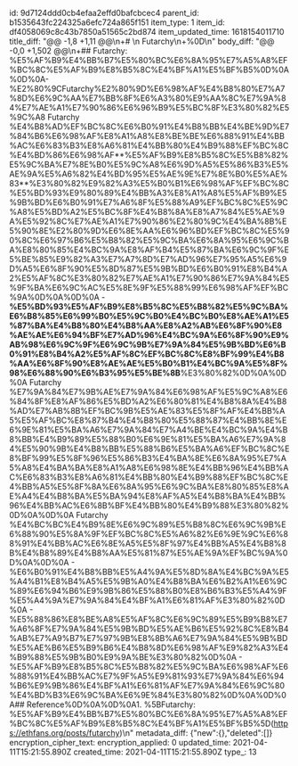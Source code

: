 id: 9d7124ddd0cb4efaa2effd0bafcbcec4
parent_id: b1535643fc224325a6efc724a865f151
item_type: 1
item_id: df4058069c8c43b7850a51565c2bd874
item_updated_time: 1618154011710
title_diff: "@@ -1,8 +1,11 @@\\n+# \\n Futarchy\\n+%0D\\n"
body_diff: "@@ -0,0 +1,502 @@\\n+## Futarchy: %E5%AF%B9%E4%BB%B7%E5%80%BC%E6%8A%95%E7%A5%A8%EF%BC%8C%E5%AF%B9%E8%B5%8C%E4%BF%A1%E5%BF%B5%0D%0A%0D%0A- %E2%80%9CFutarchy%E2%80%9D%E6%98%AF%E4%B8%80%E7%A7%8D%E6%9C%AA%E7%BB%8F%E6%A3%80%E9%AA%8C%E7%9A%84%E7%AE%A1%E7%90%86%E6%96%B9%E5%BC%8F%E3%80%82%E5%9C%A8 Futarchy %E4%B8%AD%EF%BC%8C%E6%B0%91%E4%B8%BB%E4%BE%9D%E7%84%B6%E6%98%AF%E8%A1%A8%E8%BE%BE%E6%88%91%E4%BB%AC%E6%83%B3%E8%A6%81%E4%BB%80%E4%B9%88%EF%BC%8C%E4%BD%86%E6%98%AF**%E5%AF%B9%E8%B5%8C%E5%B8%82%E5%9C%BA%E7%8E%B0%E5%9C%A8%E6%9D%A5%E5%86%B3%E5%AE%9A%E5%A6%82%E4%BD%95%E5%AE%9E%E7%8E%B0%E5%AE%83**%E3%80%82%E9%82%A3%E5%B0%B1%E6%98%AF%EF%BC%8C%E5%BD%93%E9%80%89%E4%BB%A3%E8%A1%A8%E5%AF%B9%E5%9B%BD%E6%B0%91%E7%A6%8F%E5%88%A9%EF%BC%8C%E5%9C%A8%E5%BD%A2%E5%BC%8F%E4%B8%8A%E8%A7%84%E5%AE%9A%E5%92%8C%E7%AE%A1%E7%90%86%E2%80%9C%E4%BA%8B%E5%90%8E%E2%80%9D%E6%8E%AA%E6%96%BD%EF%BC%8C%E5%90%8C%E6%97%B6%E5%B8%82%E5%9C%BA%E6%8A%95%E6%9C%BA%E8%80%85%E4%BC%9A%E8%AF%B4%E5%87%BA%E6%9C%9F%E5%BE%85%E9%82%A3%E7%A7%8D%E7%AD%96%E7%95%A5%E6%9D%A5%E6%8F%90%E5%8D%87%E5%9B%BD%E6%B0%91%E8%B4%A2%E5%AF%8C%E3%80%82%E7%AE%A1%E7%90%86%E7%9A%84%E5%9F%BA%E6%9C%AC%E5%8E%9F%E5%88%99%E6%98%AF%EF%BC%9A%0D%0A%0D%0A  - **%E5%BD%93%E5%AF%B9%E8%B5%8C%E5%B8%82%E5%9C%BA%E6%B8%85%E6%99%B0%E5%9C%B0%E4%BC%B0%E8%AE%A1%E5%87%BA%E4%B8%80%E4%B8%AA%E8%A2%AB%E6%8F%90%E8%AE%AE%E6%94%BF%E7%AD%96%E4%BC%9A%E6%8F%90%E9%AB%98%E6%9C%9F%E6%9C%9B%E7%9A%84%E5%9B%BD%E6%B0%91%E8%B4%A2%E5%AF%8C%EF%BC%8C%E8%BF%99%E4%B8%AA%E6%8F%90%E8%AE%AE%E5%B0%B1%E4%BC%9A%E5%8F%98%E6%88%90%E6%B3%95%E5%BE%8B**%E3%80%82%0D%0A%0D%0A  Futarchy %E7%9A%84%E7%9B%AE%E7%9A%84%E6%98%AF%E5%9C%A8%E6%84%8F%E8%AF%86%E5%BD%A2%E6%80%81%E4%B8%8A%E4%B8%AD%E7%AB%8B%EF%BC%9B%E5%AE%83%E5%8F%AF%E4%BB%A5%E5%AF%BC%E8%87%B4%E4%B8%80%E5%88%87%E4%BB%8E%E6%9E%81%E5%BA%A6%E7%9A%84%E7%A4%BE%E4%BC%9A%E4%B8%BB%E4%B9%89%E5%88%B0%E6%9E%81%E5%BA%A6%E7%9A%84%E5%90%9B%E4%B8%BB%E5%88%B6%E5%BA%A6%EF%BC%8C%E8%BF%99%E5%8F%96%E5%86%B3%E4%BA%8E%E6%8A%95%E7%A5%A8%E4%BA%BA%E8%A1%A8%E6%98%8E%E4%BB%96%E4%BB%AC%E6%83%B3%E8%A6%81%E4%BB%80%E4%B9%88%EF%BC%8C%E4%BB%A5%E5%8F%8A%E6%8A%95%E6%9C%BA%E8%80%85%E8%AE%A4%E4%B8%BA%E5%BA%94%E8%AF%A5%E4%B8%BA%E4%BB%96%E4%BB%AC%E6%8B%BF%E4%BB%80%E4%B9%88%E3%80%82%0D%0A%0D%0A  Futarchy %E4%BC%BC%E4%B9%8E%E6%9C%89%E5%B8%8C%E6%9C%9B%E6%88%90%E5%8A%9F%EF%BC%8C%E5%A6%82%E6%9E%9C%E6%88%91%E4%BB%AC%E6%8E%A5%E5%8F%97%E4%BB%A5%E4%B8%8B%E4%B8%89%E4%B8%AA%E5%81%87%E5%AE%9A%EF%BC%9A%0D%0A%0D%0A  - %E6%B0%91%E4%B8%BB%E5%A4%9A%E5%8D%8A%E4%BC%9A%E5%A4%B1%E8%B4%A5%E5%9B%A0%E4%B8%BA%E6%B2%A1%E6%9C%89%E6%94%B6%E9%9B%86%E5%88%B0%E8%B6%B3%E5%A4%9F%E5%A4%9A%E7%9A%84%E4%BF%A1%E6%81%AF%E3%80%82%0D%0A  - %E5%88%86%E8%BE%A8%E5%AF%8C%E6%9C%89%E5%B9%B8%E7%A6%8F%E7%9A%84%E5%9B%BD%E5%AE%B6%E5%92%8C%E8%B4%AB%E7%A9%B7%E7%97%9B%E8%8B%A6%E7%9A%84%E5%9B%BD%E5%AE%B6%E5%B9%B6%E4%B8%8D%E6%98%AF%E9%82%A3%E4%B9%88%E5%9B%B0%E9%9A%BE%E3%80%82%0D%0A  - %E5%AF%B9%E8%B5%8C%E5%B8%82%E5%9C%BA%E6%98%AF%E6%88%91%E4%BB%AC%E7%9F%A5%E9%81%93%E7%9A%84%E6%94%B6%E9%9B%86%E4%BF%A1%E6%81%AF%E7%9A%84%E6%9C%80%E4%BD%B3%E6%9C%BA%E6%9E%84%E3%80%82%0D%0A%0D%0A## Reference%0D%0A%0D%0A1. %5BFutarchy: %E5%AF%B9%E4%BB%B7%E5%80%BC%E6%8A%95%E7%A5%A8%EF%BC%8C%E5%AF%B9%E8%B5%8C%E4%BF%A1%E5%BF%B5%5D(https://ethfans.org/posts/futarchy)\\n"
metadata_diff: {"new":{},"deleted":[]}
encryption_cipher_text: 
encryption_applied: 0
updated_time: 2021-04-11T15:21:55.890Z
created_time: 2021-04-11T15:21:55.890Z
type_: 13